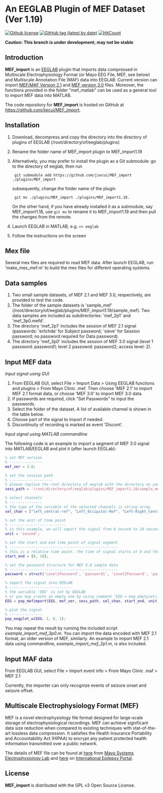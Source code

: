 An EEGLAB Plugin of MEF Dataset (Ver 1.19)
==========================================

[![Github license](https://img.shields.io/github/license/jiecui/MEF_import.svg)](https://github.com/jiecui/MEF_import/blob/master/LICENSE)
[![GitHub tag (latest by date)](https://img.shields.io/github/v/tag/jiecui/MEF_import)](https://github.com/jiecui/MEF_import/releases/tag/v1.19)
[![HitCount](http://hits.dwyl.io/jiecui/MEF_import.svg)](http://hits.dwyl.io/jiecui/MEF_import)

__Caution: This branch is under development; may not be stable__
 
Introduction
------------
**MEF_import** is an [EEGLAB](https://sccn.ucsd.edu/eeglab/index.php) plugin that imports data compressed in Multiscale Electrophysiology Format (or Mayo EEG File, MEF, see below) and Multiscale Annotation File (MAF) data into EEGLAB.
Current version can import [MEF/MAF Version 2.1](https://github.com/benbrinkmann/mef_lib_2_1) and [MEF version 3.0](https://msel.mayo.edu/codes.html) files.
Moreover, the functions provided in the folder "mef_matlab" can be used as a general tool to import MEF data into MATLAB.

The code repository for **MEF_import** is hosted on GitHub at https://github.com/jiecui/MEF_import.

Installation
------------
1. Download, decompress and copy the directory into the directory of plugins of EEGLAB (/root/directory/of/eeglab/plugins)
1. Rename the folder name of MEF_import plugin to MEF_import1.19
1. Alternatively, you may prefer to install the plugin as a Git submodule: go to the directory of eeglab, then run 

        git submodule add https://github.com/jiecui/MEF_import ./plugins/MEF_import

   subsequently, change the folder name of the plugin 

        git mv ./plugins/MEF_import ./plugins/MEF_import1.19.

   On the other hand, if you have already installed it as a submodule, say MEF_import1.18, use ```git mv``` to rename it to MEF_import1.19 and then pull the changes from the remote.
1. Launch EEGLAB in MATLAB, e.g. ```>> eeglab```
1. Follow the instructions on the screen

Mex file
--------
Several mex files are required to read MEF data.
After launch EEGLAB, run 'make_mex_mef.m' to build the mex files for different operating systems.
 
Data samples
------------
1. Two small sample datasets, of MEF 2.1 and MEF 3.0, respectively, are provided to test the code.
1. The folder of the sample datasets is 'sample_mef' (/root/directory/of/eeglab/plugins/MEF_import1.19/sample_mef).
Two data samples are included as subdirectories: 'mef_2p1' and 'mef_3p0.mefd'.
1. The directory 'mef_2p1' includes the session of MEF 2.1 signal (passwords: 'erlichda' for Subject password; 'sieve' for Session password; no password required for Data password).
1. The directory 'mef_3p0' includes the session of MEF 3.0 signal (level 1 password: password1; level 2 passowrd: password2; access level: 2).

Input MEF data
--------------
*Input signal using GUI*

1. From EEGLAB GUI, select File > Import Data > Using EEGLAB functions and plugins > From Mayo Clinic .mef. 
Then choose 'MEF 2.1' to import MEF 2.1 format data, or choose 'MEF 3.0' to import MEF 3.0 data.
1. If passwords are required, click "Set Passwords" to input the passwords.
1. Select the folder of the dataset.  A list of available channel is shown in the table below.
1. Choose part of the signal to import if needed.
1. Discontinuity of recording is marked as event 'Discont'.

*Input signal using MATLAB commandline*

The following code is an example to import a segment of MEF 3.0 signal into MATLAB/EEGLAB and plot it (after launch EEGLab):

```matlab
% set MEF version
% ---------------
mef_ver = 3.0; 

% set the session path
% --------------------
% please replace the root directory of eeglab with the directory on your system
sess_path = '/root/directory/of/eeglab/plugins/MEF_import1.19/sample_mef/mef_3p0.mefd';

% select channels
% ---------------
% the type of the variable of the selected channels is string array
sel_chan = ["left_central-ref", "Left_Occipital-Ref", "Left-Right_Central", "left-right_occipital"]; 

% set the unit of time point 
% --------------------------
% in this example, we will import the signal from 0 second to 10 second
unit = 'second'; 

% set the start and end time point of signal segment
% --------------------------------------------------
% this is a relative time point. the time of signal starts at 0 and the 1st sample index is 1.
start_end = [0, 10]; 

% set the password structure for MEF 3.0 sample data
% --------------------------------------------------
password = struct('Level1Password', 'password1', 'Level2Password', 'password2', 'AccessLevel', 2); 

% import the signal into EEGLAB
% -----------------------------
% the variable 'EEG' is set by EEGLAB
% or you may create an empty one by using command 'EEG = eeg_emptyset();'
EEG = pop_mefimport(EEG, mef_ver, sess_path, sel_chan, start_end, unit, password); 

% plot the signal
% ---------------
pop_eegplot_w(EEG, 1, 0, 1); 
```
You may repeat the result by running the included script *example_import_mef_3p0.m*.
You can import the data encoded with MEF 2.1 format, an older version of MEF, similarly. 
An example to import MEF 2.1 data using commandline, *example_import_mef_2p1.m*, is also included.

Input MAF data
--------------
From EEGLAB GUI, select File > Import event info > From Mayo Clinic .maf > MEF 2.1

Currently, the importer can only recognize events of seizure onset and seizure offset.

Multiscale Electrophysiology Format (MEF)
-----------------------------------------
MEF is a novel electrophysiology file format designed for large-scale storage of electrophysiological recordings.
MEF can achieve significant data size reduction when compared to existing techniques with stat-of-the-art lossless data compression.
It satisfies the Health Insurance Portability and Accountability Act (HIPAA) to encrypt any patient protected health information transmitted over a public network.

The details of MEF file can be found at [here](https://www.mayo.edu/research/labs/epilepsy-neurophysiology/mef-example-source-code) from [Mayo Systems Electrophysiology Lab](http://msel.mayo.edu/) and [here](https://main.ieeg.org/?q=node/28) on [International Epilepsy Portal](https://main.ieeg.org). 

License
-------
**MEF_import** is distributed with the GPL v3 Open Source License.
